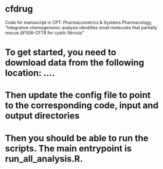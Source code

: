 # cfdrug
Code for manuscript in CPT: Pharmacometrics & Systems Pharmacology, "Integrative chemogenomic analysis identifies small molecules that partially rescue ΔF508-CFTR for cystic fibrosis"

# To get started, you need to download data from the following location: ....

# Then update the config file to point to the corresponding code, input and output directories

# Then you should be able to run the scripts. The main entrypoint is run_all_analysis.R.
